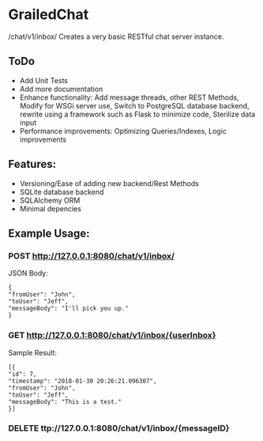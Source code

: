 # GrailedChat
/chat/v1/inbox/
Creates a very basic RESTful chat server instance.

## ToDo
- Add Unit Tests
- Add more documentation
- Enhance functionality: Add message threads, other REST Methods, Modify for WSGi server use, Switch to PostgreSQL database backend, rewrite using a framework such as Flask to minimize code, Sterilize data input
- Performance improvements: Optimizing Queries/Indexes, Logic improvements

## Features:
- Versioning/Ease of adding new backend/Rest Methods
- SQLite database backend
- SQLAlchemy ORM
- Minimal depencies

## Example Usage:
### POST http://127.0.0.1:8080/chat/v1/inbox/
JSON Body:
```
{
"fromUser": "John",
"toUser": "Jeff",
"messageBody": "I'll pick you up."
}
```

### GET http://127.0.0.1:8080/chat/v1/inbox/{userInbox}
Sample Result:
```
[{
"id": 7,
"timestamp": "2018-01-30 20:26:21.096307",
"fromUser": "John",
"toUser": "Jeff",
"messageBody": "This is a test."
}]
```

### DELETE ttp://127.0.0.1:8080/chat/v1/inbox/{messageID}
